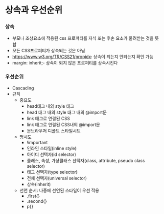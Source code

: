 # 상속과 우선순위

### 상속

+ 부모나 조상요소에 적용된 css 프로퍼티를 자식 또는 후손 요소가 물려받는 것을 뜻함
+ 모든 CSS프로퍼티가 상속되는 것은 아님
+ https://www.w3.org/TR/CSS21/propidx: 상속이 되는지 안되는지 확인 가능 
+ margin: inherit;- 상속이 되지 않은 프로퍼티를 상속시킨다



### 우선순위

+ Cascading
+ 규칙
  + 중요도
    + head태그 내의 style 태그
    + head 태그 내의 style 태그 내의 @import문
    + link 태그로 연결된 CSS
    + link 태그로 연결된 CSS내의 @import문
    + 문브라우저 디폴트 스타일시트
  + 명시도
    + !important
    + 인라인 스타일(inline style)
    + 아이디 선택자(id selector)
    + 클래스, 속성, 가상클래스 선택자(class, attribute, pseudo class selector)
    + 태그 선택자(type selector)
    + 전체 선택자(universal selector)
    + 상속(inherit)
  + 선언 순서: 나중에 선언된 스타일이 우선 적용
    + .first{}
    + .second{}
    + p{}